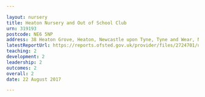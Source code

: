 ```yaml
---

layout: nursery
title: Heaton Nursery and Out of School Club
urn: 319193
postcode: NE6 5NP
address: 38 Heaton Grove, Heaton, Newcastle upon Tyne, Tyne and Wear, NE6 5NP
latestReportUrl: https://reports.ofsted.gov.uk/provider/files/2724701/urn/319193.pdf
teaching: 2
development: 2
leadership: 2
outcomes: 2
overall: 2
date: 22 August 2017

---
```

